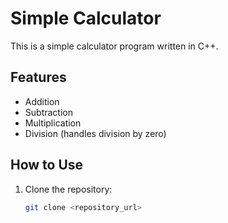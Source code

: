 # Simple Calculator

This is a simple calculator program written in C++.

## Features

- Addition
- Subtraction
- Multiplication
- Division (handles division by zero)

## How to Use

1. Clone the repository:
   ```bash
   git clone <repository_url>
